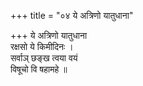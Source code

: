 +++
title = "०४ ये अत्रिणो यातुधाना"

+++
ये अत्रिणो यातुधाना  
रक्षसो ये किमीदिनः ।  
सर्वाञ् छङ्ख त्वया वयं  
विषूचो वि षहामहे ॥